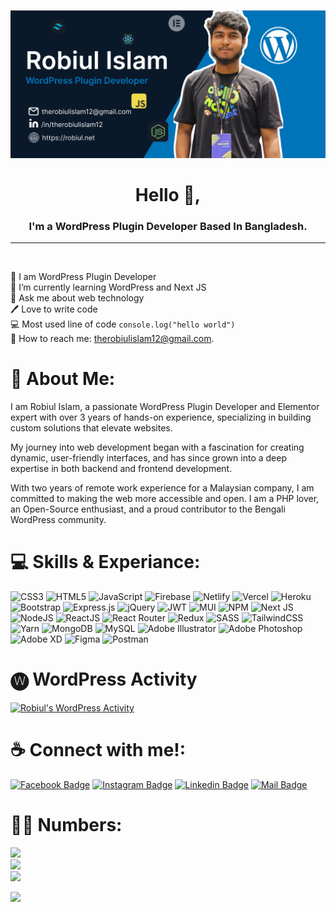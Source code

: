 ![Github Banner](https://github.com/therobiulislam12/therobiulislam12/blob/main/github-banner-update-2024.png)

<h1 align="center">Hello 👋,</h1>
<h3 align="center">I'm a WordPress Plugin Developer Based In Bangladesh.</h3>


---
<br/>

👑 I am WordPress Plugin Developer<br>🌱 I’m currently learning WordPress and Next JS<br>💬 Ask me about web technology<br>🖊️ Love to write code <br/> 💻 Most used line of code `console.log("hello world")`<br/>📧 How to reach me: therobiulislam12@gmail.com.


# 💫 About Me:

I am Robiul Islam, a passionate WordPress Plugin Developer and Elementor expert with over 3 years of hands-on experience, specializing in building custom solutions that elevate websites.

My journey into web development began with a fascination for creating dynamic, user-friendly interfaces, and has since grown into a deep expertise in both backend and frontend development.

With two years of remote work experience for a Malaysian company, I am committed to making the web more accessible and open. I am a PHP lover, an Open-Source enthusiast, and a proud contributor to the Bengali WordPress community.


# 💻 Skills & Experiance:
![CSS3](https://img.shields.io/badge/css3-%231572B6.svg?style=for-the-badge&logo=css3&logoColor=white) ![HTML5](https://img.shields.io/badge/html5-%23E34F26.svg?style=for-the-badge&logo=html5&logoColor=white) ![JavaScript](https://img.shields.io/badge/javascript-%23323330.svg?style=for-the-badge&logo=javascript&logoColor=%23F7DF1E) ![Firebase](https://img.shields.io/badge/firebase-%23039BE5.svg?style=for-the-badge&logo=firebase) ![Netlify](https://img.shields.io/badge/netlify-%23000000.svg?style=for-the-badge&logo=netlify&logoColor=#00C7B7) ![Vercel](https://img.shields.io/badge/vercel-%23000000.svg?style=for-the-badge&logo=vercel&logoColor=white) ![Heroku](https://img.shields.io/badge/heroku-%23430098.svg?style=for-the-badge&logo=heroku&logoColor=white) ![Bootstrap](https://img.shields.io/badge/bootstrap-%23563D7C.svg?style=for-the-badge&logo=bootstrap&logoColor=white) ![Express.js](https://img.shields.io/badge/express.js-%23404d59.svg?style=for-the-badge&logo=express&logoColor=%2361DAFB) ![jQuery](https://img.shields.io/badge/jquery-%230769AD.svg?style=for-the-badge&logo=jquery&logoColor=white) ![JWT](https://img.shields.io/badge/JWT-black?style=for-the-badge&logo=JSON%20web%20tokens) ![MUI](https://img.shields.io/badge/MUI-%230081CB.svg?style=for-the-badge&logo=material-ui&logoColor=white) ![NPM](https://img.shields.io/badge/NPM-%23000000.svg?style=for-the-badge&logo=npm&logoColor=white) ![Next JS](https://img.shields.io/badge/Next-black?style=for-the-badge&logo=next.js&logoColor=white) ![NodeJS](https://img.shields.io/badge/node.js-6DA55F?style=for-the-badge&logo=node.js&logoColor=white) ![ReactJS](https://img.shields.io/badge/react-%2320232a.svg?style=for-the-badge&logo=react&logoColor=%2361DAFB) ![React Router](https://img.shields.io/badge/React_Router-CA4245?style=for-the-badge&logo=react-router&logoColor=white) ![Redux](https://img.shields.io/badge/redux-%23593d88.svg?style=for-the-badge&logo=redux&logoColor=white) ![SASS](https://img.shields.io/badge/SASS-hotpink.svg?style=for-the-badge&logo=SASS&logoColor=white) ![TailwindCSS](https://img.shields.io/badge/tailwindcss-%2338B2AC.svg?style=for-the-badge&logo=tailwind-css&logoColor=white) ![Yarn](https://img.shields.io/badge/yarn-%232C8EBB.svg?style=for-the-badge&logo=yarn&logoColor=white) ![MongoDB](https://img.shields.io/badge/MongoDB-%234ea94b.svg?style=for-the-badge&logo=mongodb&logoColor=white) ![MySQL](https://img.shields.io/badge/mysql-%2300f.svg?style=for-the-badge&logo=mysql&logoColor=white) ![Adobe Illustrator](https://img.shields.io/badge/adobeillustrator-%23FF9A00.svg?style=for-the-badge&logo=adobeillustrator&logoColor=white) ![Adobe Photoshop](https://img.shields.io/badge/adobephotoshop-%2331A8FF.svg?style=for-the-badge&logo=adobephotoshop&logoColor=white) ![Adobe XD](https://img.shields.io/badge/Adobe%20XD-470137?style=for-the-badge&logo=Adobe%20XD&logoColor=#FF61F6) 	![Figma](https://img.shields.io/badge/figma-%23F24E1E.svg?style=for-the-badge&logo=figma&logoColor=white) ![Postman](https://img.shields.io/badge/Postman-FF6C37?style=for-the-badge&logo=postman&logoColor=white)

# 🅦 WordPress Activity
[![Robiul's WordPress Activity](https://cardpress.us/card?username=robiulrslam12&badges=true)](https://www.cardpress.us/)

# ☕ Connect with me!: 
[![Facebook Badge](https://img.shields.io/badge/Facebook-1877F2?style=for-the-badge&logo=facebook&logoColor=white)](https://facebook.com/wgd06) [![Instagram Badge](https://img.shields.io/badge/Instagram-E4405F?style=for-the-badge&logo=instagram&logoColor=white)](https://instagram.com/__robiul__islam) [![Linkedin Badge](https://img.shields.io/badge/LinkedIn-0077B5?style=for-the-badge&logo=linkedin&logoColor=white)](https://linkedin.com/in/therobiulislam12/) [![Mail Badge](https://img.shields.io/badge/Gmail-D14836?style=for-the-badge&logo=gmail&logoColor=white)](mailto:therobiulislam12@gmail.com)

# 👨‍💻 Numbers:
![](https://github-readme-stats.vercel.app/api?username=therobiulislam12&theme=react&hide_border=false&include_all_commits=true&count_private=false)<br/>
![](https://github-readme-streak-stats.herokuapp.com/?user=therobiulislam12&theme=react&hide_border=false)<br/>
![](https://github-readme-stats.vercel.app/api/top-langs/?username=therobiulislam12&theme=react&hide_border=false&include_all_commits=true&count_private=false&layout=compact)

[![](https://visitcount.itsvg.in/api?id=therobiulislam12&icon=0&color=0)](https://visitcount.itsvg.in)
